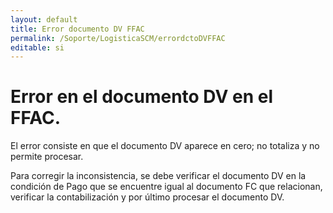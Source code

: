 ```yaml
---
layout: default
title: Error documento DV FFAC
permalink: /Soporte/LogisticaSCM/errordctoDVFFAC
editable: si
---
```

# Error en el documento DV en el FFAC.

El error consiste en que el documento DV aparece en cero; no totaliza y no permite procesar.  

Para corregir la inconsistencia, se debe verificar el documento DV en la condición de Pago que se encuentre igual al documento FC que relacionan, verificar la contabilización y por último procesar el documento DV.  

